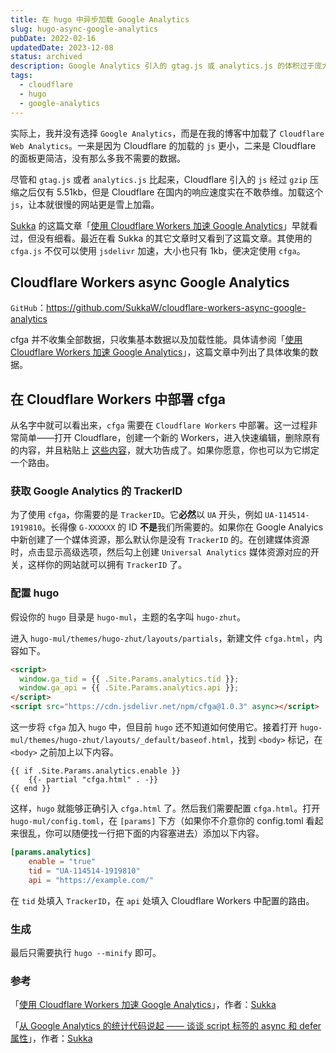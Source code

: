 ```yaml
---
title: 在 hugo 中异步加载 Google Analytics
slug: hugo-async-google-analytics
pubDate: 2022-02-16
updatedDate: 2023-12-08
status: archived
description: Google Analytics 引入的 gtag.js 或 analytics.js 的体积过于庞大，严重拖慢了网页的加载速度。但若利用 cfga.js 异步加载 Google Analytics，就可以大幅度缩短用户的加载时间，让网站更加轻量。
tags:
  - cloudflare
  - hugo
  - google-analytics
---
```


实际上，我并没有选择 `Google Analytics`，而是在我的博客中加载了 `Cloudflare Web Analytics`。一来是因为 Cloudflare 的加载的 `js` 更小，二来是 Cloudflare 的面板更简洁，没有那么多我不需要的数据。

尽管和 `gtag.js` 或者 `analytics.js` 比起来，Cloudflare 引入的 `js` 经过 `gzip` 压缩之后仅有 5.51kb，但是 Cloudflare 在国内的响应速度实在不敢恭维。加载这个 `js`，让本就很慢的网站更是雪上加霜。

[Sukka](https://skk.moe) 的这篇文章「[使用 Cloudflare Workers 加速 Google Analytics](https://blog.skk.moe/post/cloudflare-workers-cfga/)」早就看过，但没有细看。最近在看 Sukka 的其它文章时又看到了这篇文章。其使用的 `cfga.js` 不仅可以使用 `jsdelivr` 加速，大小也只有 1kb，便决定使用 `cfga`。

## Cloudflare Workers async Google Analytics

`GitHub`：<https://github.com/SukkaW/cloudflare-workers-async-google-analytics>

cfga 并不收集全部数据，只收集基本数据以及加载性能。具体请参阅「[使用 Cloudflare Workers 加速 Google Analytics](https://blog.skk.moe/post/cloudflare-workers-cfga/)」，这篇文章中列出了具体收集的数据。

## 在 Cloudflare Workers 中部署 cfga

从名字中就可以看出来，`cfga` 需要在 `Cloudflare Workers` 中部署。这一过程非常简单——打开 Cloudflare，创建一个新的 Workers，进入快速编辑，删除原有的内容，并且粘贴上 [这些内容](https://github.com/SukkaW/cloudflare-workers-async-google-analytics/blob/master/worker.js)，就大功告成了。如果你愿意，你也可以为它绑定一个路由。

### 获取 Google Analytics 的 TrackerID

为了使用 `cfga`，你需要的是 `TrackerID`。它**必然**以 `UA` 开头，例如 `UA-114514-1919810`。长得像 `G-XXXXXX` 的 ID **不是**我们所需要的。如果你在 Google Analyics 中新创建了一个媒体资源，那么默认你是没有 `TrackerID` 的。在创建媒体资源时，点击显示高级选项，然后勾上创建 `Universal Analytics` 媒体资源对应的开关，这样你的网站就可以拥有 `TrackerID` 了。

### 配置 hugo

假设你的 `hugo` 目录是 `hugo-mul`，主题的名字叫 `hugo-zhut`。

进入 `hugo-mul/themes/hugo-zhut/layouts/partials`，新建文件 `cfga.html`，内容如下。

```html
<script>
  window.ga_tid = {{ .Site.Params.analytics.tid }};
  window.ga_api = {{ .Site.Params.analytics.api }};
</script>
<script src="https://cdn.jsdelivr.net/npm/cfga@1.0.3" async></script>
```

这一步将 `cfga` 加入 `hugo` 中，但目前 `hugo` 还不知道如何使用它。接着打开 `hugo-mul/themes/hugo-zhut/layouts/_default/baseof.html`，找到 `<body>` 标记，在 `<body>` 之前加上以下内容。

```
{{ if .Site.Params.analytics.enable }}
    {{- partial "cfga.html" . -}}
{{ end }}
```

这样，`hugo` 就能够正确引入 `cfga.html` 了。然后我们需要配置 `cfga.html`。打开 `hugo-mul/config.toml`，在 `[params]` 下方（如果你不介意你的 config.toml 看起来很乱，你可以随便找一行把下面的内容塞进去）添加以下内容。

```toml
[params.analytics]
    enable = "true"
    tid = "UA-114514-1919810"
    api = "https://example.com/"
```

在 `tid` 处填入 `TrackerID`，在 `api` 处填入 Cloudflare Workers 中配置的路由。

### 生成

最后只需要执行 `hugo --minify` 即可。

### 参考

「[使用 Cloudflare Workers 加速 Google Analytics](https://blog.skk.moe/post/cloudflare-workers-cfga/)」，作者：[Sukka](https://skk.moe)

「[从 Google Analytics 的统计代码说起 —— 谈谈 script 标签的 async 和 defer 属性](https://blog.skk.moe/post/script-async-defer/)」，作者：[Sukka](https://skk.moe)
